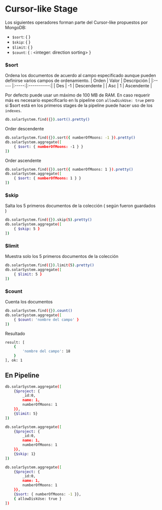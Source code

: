 # Cursor-like Stage
Los siguientes operadores forman parte del Cursor-like propuestos por MongoDB:
- `$sort`: { <integer> }
- `$skip`: { <integer> }
- `$limit`: { <name to count> }
- `$count`: { <field we want to count>: <integer: direction sorting> }

### $sort
Ordena los documentos de acuerdo al campo especificado aunque pueden definirse varios campos de ordenamiento.
| Orden | Valor | Descripción |
|:----- |:-----:|:-----------:|
| Des   | -1    | Descendente |
| Asc   | 1     | Ascendente  |

Por defecto puede usar un máximo de 100 MB de RAM. En caso requerir más es necesario especificarlo en ls pipeline con `allowDiskUse: true` pero si $sort está en los primeros stages de la pipeline puede hacer uso de los `indexes`.

```bash
db.solarSystem.find({}).sort().pretty()
```
Order descendente
```bash
db.solarSystem.find({}).sort({ numberOfMoons: -1 }).pretty()
db.solarSystem.aggregate([
    { $sort: { numberOfMoons: -1 } }
])
```
Order ascendente
```bash
db.solarSystem.find({}).sort({ numberOfMoons: 1 }).pretty()
db.solarSystem.aggregate([
    { $sort: { numberOfMoons: 1 } }
])
```
### $skip
Salta los 5 primeros documentos de la colección ( según fueron guardados )
```bash
db.solarSystem.find({}).skip(5).pretty()
db.solarSystem.aggregate([
    { $skip: 5 }
])
```
### $limit
Muestra solo los 5 primeros documentos de la colección
```bash
db.solarSystem.find({}).limit(5).pretty()
db.solarSystem.aggregate([
    { $limit: 5 }
])
```
### $count
Cuenta los documentos
```bash
db.solarSystem.find({}).count()
db.solarSystem.aggregate([
    { $count: 'nombre del campo' }
])
```
Resultado
```bash
result: [
    {
        'nombre del campo': 18
    }
], ok: 1
```

## En Pipeline
```bash
db.solarSystem.aggregate([
    {$project: {
        _id:0,
        name: 1,
        numberOfMoons: 1
    }},
    {$limit: 5}
])
```

```bash
db.solarSystem.aggregate([
    {$project: {
        _id:0,
        name: 1,
        numberOfMoons: 1
    }},
    {$skip: 1}
])
```
```bash
db.solarSystem.aggregate([
    {$project: {
        _id:0,
        name: 1,
        numberOfMoons: 1
    }},
    {$sort: { numberOfMoons: -1 }},
    { allowDiskUse: true }
])
```